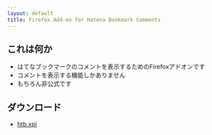 ```yaml
---
layout: default
title: Firefox Add-on for Hatena Bookmark Comments
---
```


## これは何か

- はてなブックマークのコメントを表示するためのFirefoxアドオンです
- コメントを表示する機能しかありません
- もちろん非公式です


## ダウンロード
- [htb.xpi](htb.xpi)
